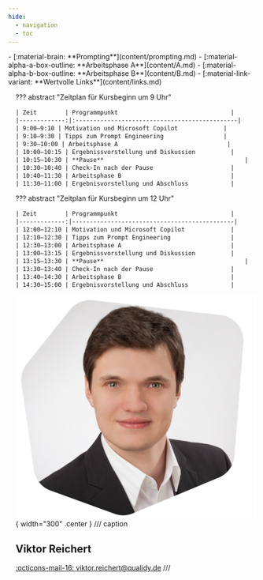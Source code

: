```yaml
---
hide:
  - navigation
  - toc
---
```




<div class="grid" markdown style="grid-template-columns: repeat(2, minmax(0, 1fr));">

<div markdown>

<div class="grid cards fancy grid--cols-1" markdown>
- [:material-brain: **Prompting**](content/prompting.md)
- [:material-alpha-a-box-outline: **Arbeitsphase A**](content/A.md)
- [:material-alpha-b-box-outline: **Arbeitsphase B**](content/B.md)
- [:material-link-variant: **Wertvolle Links**](content/links.md)
</div>


</div>

<div style="margin-left: 15px" markdown>

<!-- ![](assets/Logo_Qualidy_cmyk.svg) -->

??? abstract "Zeitplan für Kursbeginn um 9 Uhr"

    | Zeit        | Programmpunkt                                |
    |-------------:|:----------------------------------------------|
    | 9:00–9:10 | Motivation und Microsoft Copilot             |
    | 9:10–9:30 | Tipps zum Prompt Engineering                 |
    | 9:30–10:00 | Arbeitsphase A                               |
    | 10:00–10:15 | Ergebnissvorstellung und Diskussion          |
    | 10:15–10:30 | **Pause**                                        |
    | 10:30–10:40 | Check-In nach der Pause                      |
    | 10:40–11:30 | Arbeitsphase B                               |
    | 11:30–11:00 | Ergebnisvorstellung und Abschluss            |

??? abstract "Zeitplan für Kursbeginn um 12 Uhr"

    | Zeit        | Programmpunkt                                |
    |-------------:|----------------------------------------------|
    | 12:00–12:10 | Motivation und Microsoft Copilot             |
    | 12:10–12:30 | Tipps zum Prompt Engineering                 |
    | 12:30–13:00 | Arbeitsphase A                               |
    | 13:00–13:15 | Ergebnissvorstellung und Diskussion          |
    | 13:15–13:30 | **Pause**                                        |
    | 13:30–13:40 | Check-In nach der Pause                      |
    | 13:40–14:30 | Arbeitsphase B                               |
    | 14:30–15:00 | Ergebnisvorstellung und Abschluss            |

![BildViktor](assets/viktor.png){ width="300" .center }
/// caption
## Viktor Reichert

<a href="viktor.reichert@qualidy.de" markdown>:octicons-mail-16: viktor.reichert@qualidy.de</a>
///

<!-- [:fontawesome-solid-external-link: Externer Link mit neuen Tab](https://pictogrammers.com/library/mdi/){ target=_blank rel="noopener noreferrer" } -->
<!-- 
{{ youtube_video("https://www.youtube.com/embed/chPCpYNJe_Q?si=frU_Z_VwSGnPWEPF") }}

!!! tip "Schneller Navigieren"

    ++p++ oder ++comma++ : Zur vorherigen Seite gehen (**P**revious)

    ++n++ oder ++period++ : Zur nächsten Seite gehen (**N**ext)
 -->

</div>

</div>
